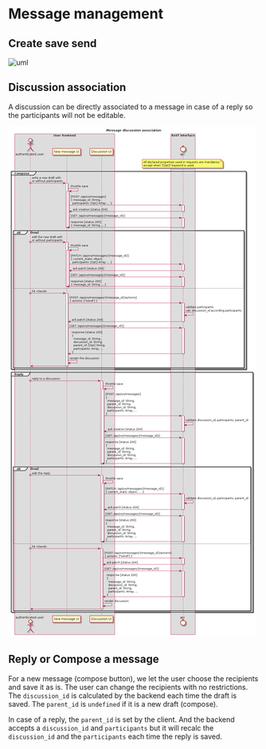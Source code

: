 # Message management

## Create save send

![uml](./assets/message-create-save-send-20170202.png)

## Discussion association

A discussion can be directly associated to a message in case of a reply so the participants will not be editable.

![uml discussion association](./assets/message_discussion_association-20190327.png)

## Reply or Compose a message

For a new message (compose button), we let the user choose the recipients and save it as is.
The user can change the recipients with no restrictions.
The `discussion_id` is calculated by the backend each time the draft is saved.
The `parent_id` is `undefined` if it is a new draft (compose).

In case of a reply, the `parent_id` is set by the client.
And the backend accepts a `discussion_id` and `participants` but it will recalc the `discussion_id` and the `participants` each time the reply is saved.
